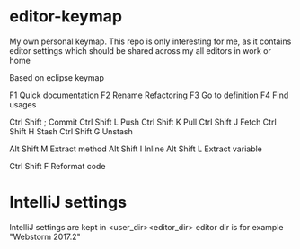 # editor-keymap
My own personal keymap. This repo is only interesting for me, as it contains editor settings
which should be shared across my all editors in work or home

Based on eclipse keymap

F1              Quick documentation
F2              Rename Refactoring
F3              Go to definition
F4              Find usages

Ctrl Shift ;    Commit
Ctrl Shift L    Push
Ctrl Shift K    Pull
Ctrl Shift J    Fetch
Ctrl Shift H    Stash
Ctrl Shift G    Unstash

Alt Shift M     Extract method
Alt Shift I     Inline
Alt Shift L     Extract variable

Ctrl Shift F    Reformat code

# IntelliJ settings
IntelliJ settings are kept in <user_dir>\<editor_dir>
editor dir is for example "Webstorm 2017.2"
